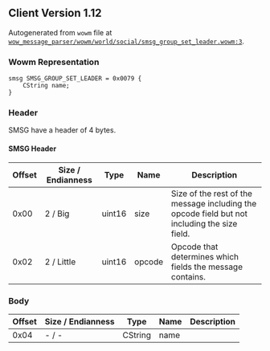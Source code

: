 ## Client Version 1.12

Autogenerated from `wowm` file at [`wow_message_parser/wowm/world/social/smsg_group_set_leader.wowm:3`](https://github.com/gtker/wow_messages/tree/main/wow_message_parser/wowm/world/social/smsg_group_set_leader.wowm#L3).

### Wowm Representation
```rust,ignore
smsg SMSG_GROUP_SET_LEADER = 0x0079 {
    CString name;
}
```
### Header
SMSG have a header of 4 bytes.

#### SMSG Header
| Offset | Size / Endianness | Type   | Name   | Description |
| ------ | ----------------- | ------ | ------ | ----------- |
| 0x00   | 2 / Big           | uint16 | size   | Size of the rest of the message including the opcode field but not including the size field.|
| 0x02   | 2 / Little        | uint16 | opcode | Opcode that determines which fields the message contains.|
### Body
| Offset | Size / Endianness | Type | Name | Description |
| ------ | ----------------- | ---- | ---- | ----------- |
| 0x04 | - / - | CString | name |  |
